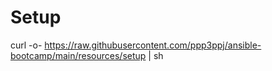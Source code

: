 # Setup
curl -o- https://raw.githubusercontent.com/ppp3ppj/ansible-bootcamp/main/resources/setup | sh
